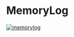 # MemoryLog

[![memorylog](https://github.com/user-attachments/assets/3225ecf9-3cd7-4bcb-a566-9ab30a68ed39)](https://memorylog.io)